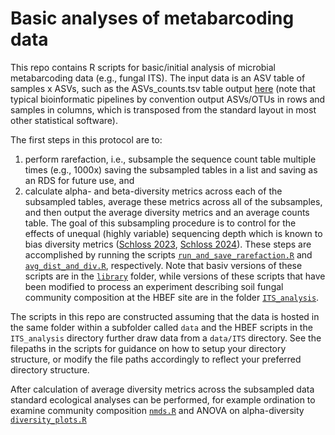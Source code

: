 # Basic analyses of metabarcoding data

This repo contains R scripts for basic/initial analysis of microbial metabarcoding data (e.g., fungal ITS). The input data is an ASV table of samples x ASVs, such as the ASVs_counts.tsv table output [here](https://github.com/ewmorr/fungi_ITS2_dada2_protocol_07162024) (note that typical bioinformatic pipelines by convention output ASVs/OTUs in rows and samples in columns, which is transposed from the standard layout in most other statistical software). 

The first steps in this protocol are to: 
1. perform rarefaction, i.e., subsample the sequence count table multiple times (e.g., 1000x) saving the subsampled tables in a list and saving as an RDS for future use, and 
2. calculate alpha- and beta-diversity metrics across each of the subsampled tables, average these metrics across all of the subsamples, and then output the average diversity metrics and an average counts table. 
The goal of this subsampling procedure is to control for the effects of unequal (highly variable) sequencing depth which is known to bias diversity metrics ([Schloss 2023](https://journals.asm.org/doi/10.1128/msphere.00355-23), [Schloss 2024](https://journals.asm.org/doi/10.1128/msphere.00354-23)). These steps are accomplished by running the scripts [`run_and_save_rarefaction.R`](./ITS_analysis/run_and_save_rarefaction.R) and [`avg_dist_and_div.R`](./ITS_analysis/avg_dist_and_div.R), respectively. Note that basiv versions of these scripts are in the [`library`](./library) folder, while versions of these scripts that have been modified to process an experiment describing soil fungal community composition at the HBEF site are in the folder [`ITS_analysis`](./ITS_analysis). 

The scripts in this repo are constructed assuming that the data is hosted in the same folder within a subfolder called `data` and the HBEF scripts in the `ITS_analysis` directory further draw data from a `data/ITS` directory. See the filepaths in the scripts for guidance on how to setup your directory structure, or modify the file paths accordingly to reflect your preferred directory structure.

After calculation of average diversity metrics across the subsampled data standard ecological analyses can be performed, for example ordination to examine community composition [`nmds.R`](./ITS_analysis/nmds.R) and ANOVA on alpha-diversity [`diversity_plots.R`](./ITS_analysis/diversity_plots.R)
